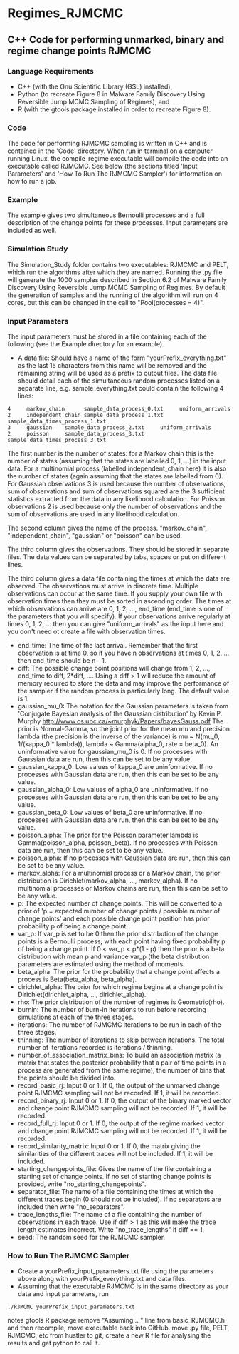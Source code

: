 # Regimes_RJMCMC
## C++ Code for performing unmarked, binary and regime change points RJMCMC

### Language Requirements

- C++ (with the Gnu Scientific Library (GSL) installed),
- Python (to recreate Figure 8 in Malware Family Discovery Using Reversible Jump MCMC Sampling of Regimes), and
- R (with the gtools package installed in order to recreate Figure 8).


### Code

The code for performing RJMCMC sampling is written in C++ and is contained in the 'Code' directory. When run in terminal on a computer running Linux, the compile_regime executable will compile the code into an executable called RJMCMC. See below (the sections titled 'Input Parameters' and 'How To Run The RJMCMC Sampler') for information on how to run a job.


### Example

The example gives two simultaneous Bernoulli processes and a full description of the change points for these processes. Input parameters are included as well.


### Simulation Study

The Simulation_Study folder contains two executables: RJMCMC and PELT, which run the algorithms after which they are named. Running the .py file will generate the 1000 samples described in Section 6.2 of Malware Family Discovery Using Reversible Jump MCMC Sampling of Regimes. By default the generation of samples and the running of the algorithm will run on 4 cores, but this can be changed in the call to "Pool(processes = 4)".


### Input Parameters

The input parameters must be stored in a file containing each of the following (see the Example directory for an example).
- A data file: Should have a name of the form "yourPrefix_everything.txt" as the last 15 characters from this name will be removed and the remaining string will be used as a prefix to output files. The data file should detail each of the simultaneous random processes listed on a separate line, e.g. sample_everything.txt could contain the following 4 lines:

````
4     markov_chain      sample_data_process_0.txt     uniform_arrivals
2     independent_chain sample_data_process_1.txt     sample_data_times_process_1.txt
3     gaussian    sample_data_process_2.txt     uniform_arrivals
2     poisson     sample_data_process_3.txt     sample_data_times_process_3.txt
````

The first number is the number of states: for a Markov chain this is the number of states (assuming that the states are labelled 0, 1, ...) in the input data. For a multinomial process (labelled independent_chain here) it is also the number of states (again assuming that the states are labelled from 0). For Gaussian observations 3 is used because the number of observations, sum of observations and sum of observations squared are the 3 sufficient statistics extracted from the data in any likelihood calculation. For Poisson observations 2 is used because only the number of observations and the sum of observations are used in any likelihood calculation.

The second column gives the name of the process. "markov_chain", "independent_chain", "gaussian" or "poisson" can be used.

The third column gives the observations. They should be stored in separate files. The data values can be separated by tabs, spaces or put on different lines.

The third column gives a data file containing the times at which the data are observed. The observations must arrive in discrete time. Multiple observations can occur at the same time. If you supply your own file with observation times then they must be sorted in ascending order. The times at which observations can arrive are 0, 1, 2, ..., end_time (end_time is one of the parameters that you will specify). If your observations arrive regularly at times 0, 1, 2, ... then you can give "uniform_arrivals" as the input here and you don't need ot create a file with observation times.
- end_time: The time of the last arrival. Remember that the first observation is at time 0, so if you have n observations at times 0, 1, 2, ... then end_time should be n - 1.
- diff: The possible change point positions will change from 1, 2, ..., end_time to diff, 2*diff, .... Using a diff > 1 will reduce the amount of memory required to store the data and may improve the performance of the sampler if the random process is particularly long. The default value is 1.
- gaussian_mu_0: The notation for the Gaussian parameters is taken from 'Conjugate Bayesian analysis of the Gaussian distribution' by Kevin P. Murphy http://www.cs.ubc.ca/~murphyk/Papers/bayesGauss.pdf The prior is Normal-Gamma, so the joint prior for the mean mu and precision lambda (the precision is the inverse of the variance) is mu ~ N(mu_0, 1/(kappa_0 * lambda)), lambda ~ Gamma(alpha_0, rate = beta_0). An uninformative value for gaussian_mu_0 is 0. If no processes with Gaussian data are run, then this can be set to be any value.
- gaussian_kappa_0: Low values of kappa_0 are uninformative. If no processes with Gaussian data are run, then this can be set to be any value.
- gaussian_alpha_0: Low values of alpha_0 are uninformative. If no processes with Gaussian data are run, then this can be set to be any value.
- gaussian_beta_0: Low values of beta_0 are uninformative. If no processes with Gaussian data are run, then this can be set to be any value.
- poisson_alpha: The prior for the Poisson parameter lambda is Gamma(poisson_alpha, poisson_beta). If no processes with Poisson data are run, then this can be set to be any value.
- poisson_alpha: If no processes with Gaussian data are run, then this can be set to be any value.
- markov_alpha: For a multinomial process or a Markov chain, the prior distribution is Dirichlet(markov_alpha, ..., markov_alpha). If no multinomial processes or Markov chains are run, then this can be set to be any value.
- p: The expected number of change points. This will be converted to a prior of 'p = expected number of change points / possible number of change points' and each possible change point position has prior probability p of being a change point.
- var_p: If var_p is set to be 0 then the prior distribution of the change points is a Bernoulli process, with each point having fixed probability p of being a change point. If 0 < var_p < p*(1 - p) then the prior is a beta distribution with mean p and variance var_p (the beta distribution parameters are estimated using the method of moments.
- beta_alpha: The prior for the probability that a change point affects a process is Beta(beta_alpha, beta_alpha).
- dirichlet_alpha: The prior for which regime begins at a change point is Dirichlet(dirichlet_alpha, ..., dirichlet_alpha).
- rho: The prior distribution of the number of regimes is Geometric(rho).
- burnin: The number of burn-in iterations to run before recording simulations at each of the three stages.
- iterations: The number of RJMCMC iterations to be run in each of the three stages.
- thinning: The number of iterations to skip between iterations. The total number of iterations recorded is iterations / thinning.
- number_of_association_matrix_bins: To build an association matrix (a matrix that states the posterior probability that a pair of time points in a process are generated from the same regime), the number of bins that the points should be divided into.
- record_basic_rj: Input 0 or 1. If 0, the output of the unmarked change point RJMCMC sampling will not be recorded. If 1, it will be recorded.
- record_binary_rj: Input 0 or 1. If 0, the output of the binary marked vector and change point RJMCMC sampling will not be recorded. If 1, it will be recorded.
- record_full_rj: Input 0 or 1. If 0, the output of the regime marked vector and change point RJMCMC sampling will not be recorded. If 1, it will be recorded.
- record_similarity_matrix: Input 0 or 1. If 0, the matrix giving the similarities of the different traces will not be included. If 1, it will be included.
- starting_changepoints_file: Gives the name of the file containing a starting set of change points. If no set of starting change points is provided, write "no_starting_changepoints".
- separator_file: The name of a file containing the times at which the different traces begin (0 should not be included). If no separators are included then write "no_separators".
- trace_lengths_file: The name of a file containing the number of observations in each trace. Use if diff > 1 as this will make the trace length estimates incorrect. Write "no_trace_lengths" if diff == 1.
- seed: The random seed for the RJMCMC sampler.


### How to Run The RJMCMC Sampler
- Create a yourPrefix_input_parameters.txt file using the parameters above along with yourPrefix_everything.txt and data files.
- Assuming that the executable RJMCMC is in the same directory as your data and input parameters, run
````
./RJMCMC yourPrefix_input_parameters.txt
````

notes gtools R package
      remove "Assuming... " line from basic_RJMCMC.h and then recompile, move executable back into GitHub. move .py file, PELT, RJMCMC, etc from hustler to git, create a new R file for analysing the results and get python to call it.
